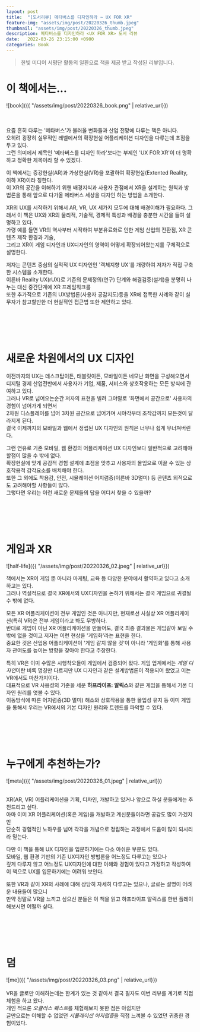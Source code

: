 ```yaml
---
layout: post
title:  "[도서리뷰] 메타버스를 디자인하라 ~ UX FOR XR"
feature-img: "assets/img/post/20220326_thumb.jpeg"
thumbnail: "assets/img/post/20220326_thumb.jpeg"
description: 메타버스를 디자인하라 <UX FOR XR> 도서 리뷰
date:   2022-03-26 23:15:00 +0900
categories: Book
---
```


> 한빛 미디어 서평단 활동의 일환으로 책을 제공 받고 작성된 리뷰입니다.

# 이 책에서는...

![book]({{ "/assets/img/post/20220326_book.png" | relative_url}})
<br/><br/><br/>

요즘 흔히 다루는 '메타버스'가 불러올 변화들과 산업 전망에 다루는 책은 아니다.<br/>
오히려 굉장히 실무적인 레벨에서의 확장현실 어플리케이션 디자인을 다루는데 초점을 두고 있다.<br/>
그런 의미에서 제목인 '메타버스를 디자인 하라'보다는 부제인 'UX FOR XR'이 더 명확하고 정확한 제목이라 할 수 있겠다.<br/>

이 책에서는 증강현실(AR)과 가상현실(VR)을 포괄하여 확장현실(Extented Reality, 이하 XR)이라 칭한다.<br/>
이 XR의 공간을 이해하기 위핸 배경지식과 사용자 관점에서 XR을 설계하는 원칙과 방법론을 통해
앞으로 다가올 메타버스 세상을 디자인 하는 방법을 소개한다.

XR의 UX를 시작하기 위해서 AR, VR, UX 세가지 모두에 대해 배경이해가 필요하다.
그래서 이 책은 UX와 XR의 물리적, 기술적, 경제적 특성과 배경을 충분한 시간을 들여 설명하고 있다.<br/>
가령 예를 들면 VR의 역사부터 시작하여 부분유료화로 인한 게임 산업의 전환점, XR 콘텐츠 제작 환경과 기술, <br/>
그리고 XR이 게임 디자인과 UX디자인의 영역이 어떻게 확장되어왔는지를 구체적으로 설명한다. <br/>

저자는 콘텐츠 중심의 실적적 UX 디자인인 '객체지향 UX'를 개량하여 저자가 직접 구축한 시스템을 소개한다.<br/>
이른바 Reality UX(rUX)로 기존의 문제정의(연구) 단계와 해결검증(설계)을 분명히 나누는 대신 중간단계에 XR 프레임워크를 <br/>
또한 추가적으로 기존의 UX방법론(사용자 공감지도)등을 XR에 접목한 사례와 같이 실무자가 참고할만한 더 현실적인 접근법 또한 제안하고 있다.<br/>

<br/><br/><br/><br/>

# 새로운 차원에서의 UX 디자인

이전까지의 UX는 데스크탑이든, 태블릿이든, 모바일이든 네모난 화면을 구성해오면서<br/>
디지털 경제 산업전반에서 사용자가 기업, 제품, 서비스와 상호작용하는 모든 방식에 관여하고 있다.<br/>
그러나 VR로 넘어오는순간 저자의 표현을 빌려 그야말로 '화면에서 공간으로' 사용자의 경험이 넘어가게 되면서<br/>
2차원 디스플레이를 넘어 3차원 공간으로 넘어가며 시야각부터 조작감까지 모든것이 달라지게 된다.<br/>
결국 이제까지의 모바일과 웹에서 정립된 UX 디자인의 원칙은 너무나 쉽게 무너져버린다.

그런 연유로 기존 모바일, 웹 환경의 어플리케이션 UX 디자인보다 일반적으로 고려해야 할점이 많을 수 밖에 없다.<br/>
확장현실에 맞게 공감적 경험 설계에 초점을 맞추고 사용자의 몰입으로 이끌 수 있는 상호작용적 감각요소를 배치해야 한다.<br/>
또한 그 외에도 착용감, 안전, 시뮬레이션 어지럼증(이른바 3D멀미) 등 콘텐츠 외적으로도 고려해야할 사항들이 많다. <br/>
그렇다면 우리는 이런 새로운 문제들의 답을 어디서 찾을 수 있을까?<br/>

<br/><br/><br/><br/>

# 게임과 XR 

![half-life]({{ "/assets/img/post/20220326_02.jpeg" | relative_url}})


책에서는 XR이 게임 뿐 아니라 마케팅, 교육 등 다양한 분야에서 활약하고 있다고 소개하고는 있다.<br/>
그러나 역설적으로 결국 XR에서의 UX디자인을 논하기 위해서는 결국 게임으로 귀결될 수 밖에 없다.<br/>

모든 XR 어플리케이션이 전부 게임인 것은 아니지만, 현재로선 사실상 XR 어플리케이션(특히 VR)은 전부 게임이라고 봐도 무방하다.<br/>
반대로 게임이 아닌 XR 어플리케이션을 만들어도, 결국 최종 결과물은 게임같아 보일 수 밖에 없을 것이고 저자는 이런 현상을 '게임화'라는 표현을 한다.<br/>
중요한 것은 산업용 어플리케이션이 '게임 같지 않을 것'이 아니라 '게임화'를 통해 사용자 관여도를 높이는 방향을 찾아야 한다고 주장한다.<br/>

특히 VR은 이미 수많은 시행착오들이 게임에서 검증되어 왔다.
게임 업계에서는 *게임 디자인*이란 비록 명칭만 다르지만 UX 디자인과 같은 설계방법론이 적용되어 왔었고 이는 VR에서도 마찬가지이다.<br/>
대표적으로 VR 사용성의 기준을 세운 **하프라이프: 알릭스**와 같은 게임을 통해서 기본 디자인 원리를 엿볼 수 있다.<br/>
이동방식에 따른 어지럼증(3D 멀미) 해소와 상호작용을 통한 몰입성 유지 등 이미 게임을 통해서 우리는 VR에서의 기본 디자인 원리와 트렌드를 파악할 수 있다.<br/>

<br/><br/><br/><br/>

# 누구에게 추천하는가?

![meta]({{ "/assets/img/post/20220326_01.jpeg" | relative_url}})
<br/><br/>

XR(AR, VR) 어플리케이션을 기획, 디자인, 개발하고 있거나 앞으로 하실 분들에게는 추천드리고 싶다.<br/>
아마 이미 XR 어플리케이션(혹은 게임)을 개발하고 계신분들이라면 공감도 많이 가겠지만<br/>
단순히 경험적인 노하우를 넘어 각각을 개념으로 정립하는 과정에서 도움이 많이 되시리라 믿는다.<br/>

다만 이 책을 통해 UX 디자인을 입문하기에는 다소 아쉬운 부분도 있다.<br/>
모바일, 웹 환경 기반의 기존 UX디자인 방법론을 어느정도 다루고는 있으나<br/>
깊게 다루지 않고 어느정도 UX디자인에 대한 이해와 경험이 있다고 가정하고 작성하여 이 책으로 UX를 입문하기에는 어려워 보인다. <br/>

또한 VR과 같이 XR의 사례에 대해 상당히 자세히 다루고는 있으나, 글로는 설명이 어려운 내용들이 많으니<br/>
만약 정말로 VR을 느끼고 싶으신 분들은 이 책을 읽고 하프라이프 알릭스를 한번 플레이해보시면 어떨까 싶다.<br/>


<br/><br/><br/><br/>

# 덤

![me]({{ "/assets/img/post/20220326_03.png" | relative_url}})
<br/><br/>
VR을 글로만 이해하는데는 한계가 있는 것 같아서 결국 필자도 이번 리뷰를 계기로 직접 체험을 하고 왔다.<br/>
개인 적으론 *오큘러스 퀘스트*를 체험해보지 못한 점은 아쉽지만<br/>
글만으로는 이해할 수 없었던 *시뮬레이션 어지럼증*을 직접 느껴볼 수 있었던 귀중한 경험이었다.<br/>